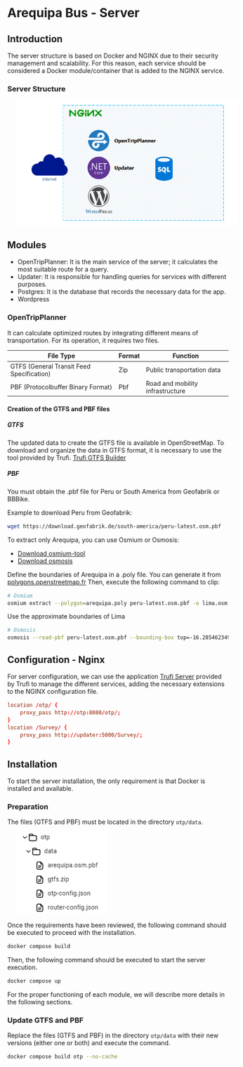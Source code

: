 # Arequipa Bus - Server
## Introduction

The server structure is based on Docker and NGINX due to their security management and scalability. For this reason, each service should be considered a Docker module/container that is added to the NGINX service.

### Server Structure

<img src="./Diagram/structure.png" hspace="20"/>

## Modules
- OpenTripPlanner: It is the main service of the server; it calculates the most suitable route for a query.
- Updater: It is responsible for handling queries for services with different purposes.
- Postgres: It is the database that records the necessary data for the app.
- Wordpress

### OpenTripPlanner

It can calculate optimized routes by integrating different means of transportation.
For its operation, it requires two files.

|File Type                                |Format|Function                        |
|-----------------------------------------|------|--------------------------------|
|GTFS (General Transit Feed Specification)|Zip   |Public transportation data      |
|PBF (Protocolbuffer Binary Format)       |Pbf   |Road and mobility infrastructure|

#### Creation of the GTFS and PBF files

##### GTFS
The updated data to create the GTFS file is available in OpenStreetMap. To download and organize the data in GTFS format, it is necessary to use the tool provided by Trufi. [Trufi GTFS Builder](https://github.com/trufi-association/trufi-gtfs-builder)

##### PBF
You must obtain the .pbf file for Peru or South America from Geofabrik or BBBike.

Example to download Peru from Geofabrik:

```bash
wget https://download.geofabrik.de/south-america/peru-latest.osm.pbf

```

To extract only Arequipa, you can use Osmium or Osmosis:

- [Download osmium-tool](https://osmcode.org/osmium-tool/)
- [Download osmosis](https://github.com/openstreetmap/osmosis/releases/latest)

Define the boundaries of Arequipa in a .poly file. You can generate it from [polygons.openstreetmap.fr](https://polygons.openstreetmap.fr/)
Then, execute the following command to clip:

```bash
# Osmium
osmium extract --polygon=arequipa.poly peru-latest.osm.pbf -o lima.osm.pbf
```

Use the approximate boundaries of Lima
```bash
# Osmosis
osmosis --read-pbf peru-latest.osm.pbf --bounding-box top=-16.28546234927424 left=-71.68530956865706 bottom=-16.577267400595446 right=-71.44366525499784 --write-pbf arequipa.osm.pbf
```

## Configuration - Nginx

For server configuration, we can use the application [Trufi Server](https://github.com/trufi-association/trufi-server) provided by Trufi to manage the different services, adding the necessary extensions to the NGINX configuration file.

```conf
location /otp/ {
    proxy_pass http://otp:8080/otp/;
}
location /Survey/ {
    proxy_pass http://updater:5000/Survey/;
}
```

## Installation

To start the server installation, the only requirement is that Docker is installed and available.

### Preparation

The files (GTFS and PBF) must be located in the directory `otp/data`.

<img src="./Diagram/gtfs-pbf-folder.png" hspace="20"/>

Once the requirements have been reviewed, the following command should be executed to proceed with the installation.

```bash
docker compose build
```

Then, the following command should be executed to start the server execution.

```bash
docker compose up
```

For the proper functioning of each module, we will describe more details in the following sections.

### Update GTFS and PBF

Replace the files (GTFS and PBF) in the directory `otp/data` with their new versions (either one or both) and execute the command.

```bash
docker compose build otp --no-cache
```
